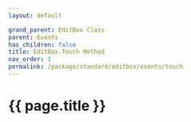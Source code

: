 ```yaml
---
layout: default

grand_parent: EditBox Class
parent: Events
has_children: false
title: EditBox.Touch Method
nav_order: 1
permalink: /package/standard/editbox/events/touch
---
```

# {{ page.title }}

